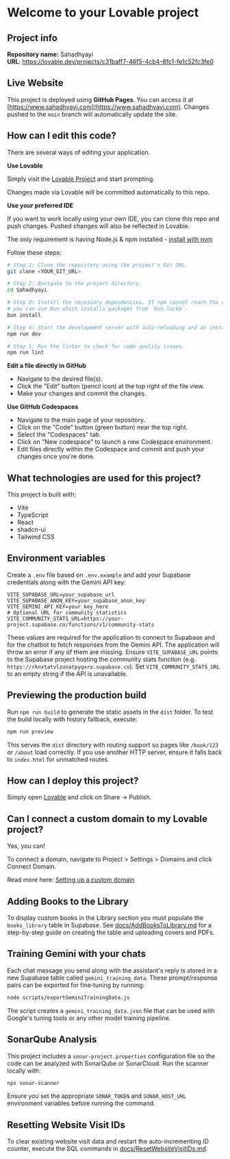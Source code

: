 
# Welcome to your Lovable project

## Project info

**Repository name:** Sahadhyayi  
**URL**: https://lovable.dev/projects/c31baff7-46f5-4cb4-8fc1-fe1c52fc3fe0

## Live Website

This project is deployed using **GitHub Pages**. You can access it at [https://www.sahadhyayi.com](https://www.sahadhyayi.com).
Changes pushed to the `main` branch will automatically update the site.

## How can I edit this code?

There are several ways of editing your application.

**Use Lovable**

Simply visit the [Lovable Project](https://lovable.dev/projects/c31baff7-46f5-4cb4-8fc1-fe1c52fc3fe0) and start prompting.

Changes made via Lovable will be committed automatically to this repo.

**Use your preferred IDE**

If you want to work locally using your own IDE, you can clone this repo and push changes. Pushed changes will also be reflected in Lovable.

The only requirement is having Node.js & npm installed - [install with nvm](https://github.com/nvm-sh/nvm#installing-and-updating)

Follow these steps:

```sh
# Step 1: Clone the repository using the project's Git URL.
git clone <YOUR_GIT_URL>

# Step 2: Navigate to the project directory.
cd Sahadhyayi

# Step 3: Install the necessary dependencies. If npm cannot reach the registry,
# you can use Bun which installs packages from `bun.lockb`.
bun install

# Step 4: Start the development server with auto-reloading and an instant preview.
npm run dev

# Step 5: Run the linter to check for code quality issues.
npm run lint
```

**Edit a file directly in GitHub**

- Navigate to the desired file(s).
- Click the "Edit" button (pencil icon) at the top right of the file view.
- Make your changes and commit the changes.

**Use GitHub Codespaces**

- Navigate to the main page of your repository.
- Click on the "Code" button (green button) near the top right.
- Select the "Codespaces" tab.
- Click on "New codespace" to launch a new Codespace environment.
- Edit files directly within the Codespace and commit and push your changes once you're done.

## What technologies are used for this project?

This project is built with:

- Vite
- TypeScript
- React
- shadcn-ui
- Tailwind CSS

## Environment variables

Create a `.env` file based on `.env.example` and add your Supabase credentials
along with the Gemini API key:

```env
VITE_SUPABASE_URL=your_supabase_url
VITE_SUPABASE_ANON_KEY=your_supabase_anon_key
VITE_GEMINI_API_KEY=your_key_here
# Optional URL for community statistics
VITE_COMMUNITY_STATS_URL=https://your-project.supabase.co/functions/v1/community-stats
```
These values are required for the application to connect to Supabase and for the
chatbot to fetch responses from the Gemini API. The application will throw an error if any of them are missing.
Ensure `VITE_SUPABASE_URL` points to the Supabase project hosting the community stats function (e.g. `https://rknxtatvlzunatpyqxro.supabase.co`).
Set `VITE_COMMUNITY_STATS_URL` to an empty string if the API is unavailable.

## Previewing the production build

Run `npm run build` to generate the static assets in the `dist` folder. To test the build locally with history fallback, execute:

```sh
npm run preview
```

This serves the `dist` directory with routing support so pages like `/book/123` or `/about` load correctly. If you use another HTTP server, ensure it falls back to `index.html` for unmatched routes.

## How can I deploy this project?

Simply open [Lovable](https://lovable.dev/projects/c31baff7-46f5-4cb4-8fc1-fe1c52fc3fe0) and click on Share -> Publish.

## Can I connect a custom domain to my Lovable project?

Yes, you can!

To connect a domain, navigate to Project > Settings > Domains and click Connect Domain.

Read more here: [Setting up a custom domain](https://docs.lovable.dev/tips-tricks/custom-domain#step-by-step-guide)


## Adding Books to the Library

To display custom books in the Library section you must populate the `books_library` table in Supabase. See [docs/AddBooksToLibrary.md](docs/AddBooksToLibrary.md) for a step-by-step guide on creating the table and uploading covers and PDFs.

## Training Gemini with your chats

Each chat message you send along with the assistant's reply is stored in a new Supabase table called `gemini_training_data`. These prompt/response pairs can be exported for fine‑tuning by running:

```sh
node scripts/exportGeminiTrainingData.js
```

The script creates a `gemini_training_data.json` file that can be used with Google's tuning tools or any other model training pipeline.

## SonarQube Analysis

This project includes a `sonar-project.properties` configuration file so the code can be analyzed with SonarQube or SonarCloud. Run the scanner locally with:

```sh
npx sonar-scanner
```

Ensure you set the appropriate `SONAR_TOKEN` and `SONAR_HOST_URL` environment variables before running the command.

## Resetting Website Visit IDs

To clear existing website visit data and restart the auto-incrementing ID counter, execute the SQL commands in [docs/ResetWebsiteVisitIDs.md](docs/ResetWebsiteVisitIDs.md).

